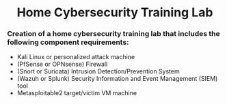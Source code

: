 <h1 align="center">Home Cybersecurity Training Lab</h1>

### Creation of a home cybersecurity training lab that includes the following component requirements: 
- Kali Linux or personalized attack machine
- (PfSense or OPNsense) Firewall
- (Snort or Suricata) Intrusion Detection/Prevention System
- (Wazuh or Splunk) Security Information and Event Management (SIEM) tool
- Metasploitable2 target/victim VM machine
